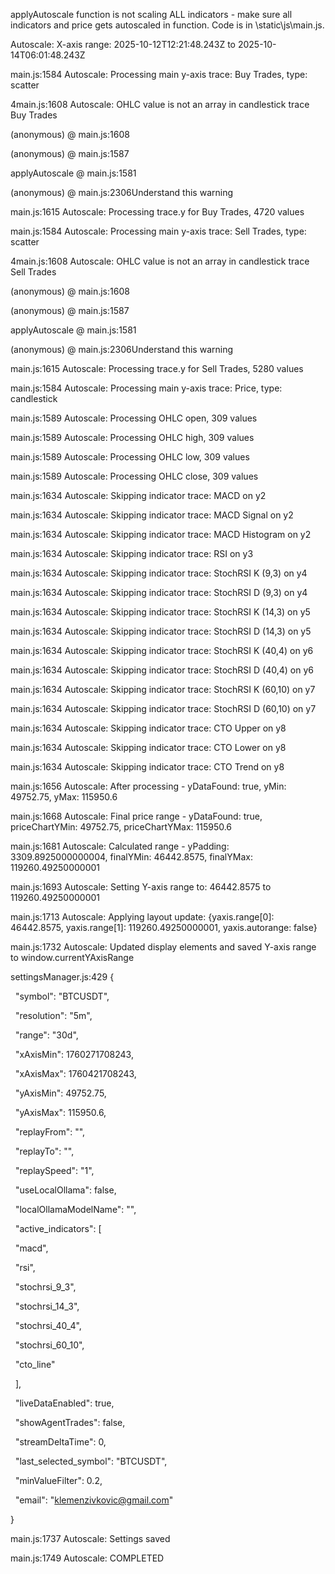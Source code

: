 applyAutoscale function is not scaling ALL indicators - make sure all indicators and price gets autoscaled in function. Code is in \\static\\js\\main.js.





Autoscale: X-axis range: 2025-10-12T12:21:48.243Z to 2025-10-14T06:01:48.243Z

main.js:1584 Autoscale: Processing main y-axis trace: Buy Trades, type: scatter

4main.js:1608 Autoscale: OHLC value is not an array in candlestick trace Buy Trades

(anonymous) @ main.js:1608

(anonymous) @ main.js:1587

applyAutoscale @ main.js:1581

(anonymous) @ main.js:2306Understand this warning

main.js:1615 Autoscale: Processing trace.y for Buy Trades, 4720 values

main.js:1584 Autoscale: Processing main y-axis trace: Sell Trades, type: scatter

4main.js:1608 Autoscale: OHLC value is not an array in candlestick trace Sell Trades

(anonymous) @ main.js:1608

(anonymous) @ main.js:1587

applyAutoscale @ main.js:1581

(anonymous) @ main.js:2306Understand this warning

main.js:1615 Autoscale: Processing trace.y for Sell Trades, 5280 values

main.js:1584 Autoscale: Processing main y-axis trace: Price, type: candlestick

main.js:1589 Autoscale: Processing OHLC open, 309 values

main.js:1589 Autoscale: Processing OHLC high, 309 values

main.js:1589 Autoscale: Processing OHLC low, 309 values

main.js:1589 Autoscale: Processing OHLC close, 309 values

main.js:1634 Autoscale: Skipping indicator trace: MACD on y2

main.js:1634 Autoscale: Skipping indicator trace: MACD Signal on y2

main.js:1634 Autoscale: Skipping indicator trace: MACD Histogram on y2

main.js:1634 Autoscale: Skipping indicator trace: RSI on y3

main.js:1634 Autoscale: Skipping indicator trace: StochRSI K (9,3) on y4

main.js:1634 Autoscale: Skipping indicator trace: StochRSI D (9,3) on y4

main.js:1634 Autoscale: Skipping indicator trace: StochRSI K (14,3) on y5

main.js:1634 Autoscale: Skipping indicator trace: StochRSI D (14,3) on y5

main.js:1634 Autoscale: Skipping indicator trace: StochRSI K (40,4) on y6

main.js:1634 Autoscale: Skipping indicator trace: StochRSI D (40,4) on y6

main.js:1634 Autoscale: Skipping indicator trace: StochRSI K (60,10) on y7

main.js:1634 Autoscale: Skipping indicator trace: StochRSI D (60,10) on y7

main.js:1634 Autoscale: Skipping indicator trace: CTO Upper on y8

main.js:1634 Autoscale: Skipping indicator trace: CTO Lower on y8

main.js:1634 Autoscale: Skipping indicator trace: CTO Trend on y8

main.js:1656 Autoscale: After processing - yDataFound: true, yMin: 49752.75, yMax: 115950.6

main.js:1668 Autoscale: Final price range - yDataFound: true, priceChartYMin: 49752.75, priceChartYMax: 115950.6

main.js:1681 Autoscale: Calculated range - yPadding: 3309.8925000000004, finalYMin: 46442.8575, finalYMax: 119260.49250000001

main.js:1693 Autoscale: Setting Y-axis range to: 46442.8575 to 119260.49250000001

main.js:1713 Autoscale: Applying layout update: {yaxis.range\[0]: 46442.8575, yaxis.range\[1]: 119260.49250000001, yaxis.autorange: false}

main.js:1732 Autoscale: Updated display elements and saved Y-axis range to window.currentYAxisRange

settingsManager.js:429 {

&nbsp;	"symbol": "BTCUSDT",

&nbsp;	"resolution": "5m",

&nbsp;	"range": "30d",

&nbsp;	"xAxisMin": 1760271708243,

&nbsp;	"xAxisMax": 1760421708243,

&nbsp;	"yAxisMin": 49752.75,

&nbsp;	"yAxisMax": 115950.6,

&nbsp;	"replayFrom": "",

&nbsp;	"replayTo": "",

&nbsp;	"replaySpeed": "1",

&nbsp;	"useLocalOllama": false,

&nbsp;	"localOllamaModelName": "",

&nbsp;	"active\_indicators": \[

&nbsp;		"macd",

&nbsp;		"rsi",

&nbsp;		"stochrsi\_9\_3",

&nbsp;		"stochrsi\_14\_3",

&nbsp;		"stochrsi\_40\_4",

&nbsp;		"stochrsi\_60\_10",

&nbsp;		"cto\_line"

&nbsp;	],

&nbsp;	"liveDataEnabled": true,

&nbsp;	"showAgentTrades": false,

&nbsp;	"streamDeltaTime": 0,

&nbsp;	"last\_selected\_symbol": "BTCUSDT",

&nbsp;	"minValueFilter": 0.2,

&nbsp;	"email": "klemenzivkovic@gmail.com"

}

main.js:1737 Autoscale: Settings saved

main.js:1749 Autoscale: COMPLETED

